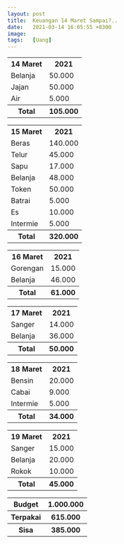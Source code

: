 ```yaml
---
layout: post
title:  Keuangan 14 Maret Sampai?..
date:   2021-03-14 16:05:55 +0300
image:  
tags:   [Uang]
---
```

<table>
  <tr>
    <th>14 Maret</th>
    <th>2021</th>
  </tr>
  <tr>
    <td>Belanja</td>
    <td>50.000</td>
  </tr>
  <tr>
    <td>Jajan</td>
    <td>50.000</td>
  </tr>
  <tr>
    <td>Air</td>
    <td>5.000</td>
  </tr>
  <tr>
    <th>Total</th>
    <th>105.000</th>
  </tr>
</table>

<table>
  <tr>
    <th>15 Maret</th>
    <th>2021</th>
  </tr>
  <tr>
    <td>Beras</td>
    <td>140.000</td>
  </tr>
  <tr>
    <td>Telur</td>
    <td>45.000</td>
  </tr>
  <tr>
    <td>Sapu</td>
    <td>17.000</td>
  </tr>
  <tr>
    <td>Belanja</td>
    <td>48.000</td>
  </tr>
  <tr>
    <td>Token</td>
    <td>50.000</td>
  </tr>
  <tr>
    <td>Batrai</td>
    <td>5.000</td>
  </tr>
  <tr>
    <td>Es</td>
    <td>10.000</td>
  </tr>
  <tr>
    <td>Intermie</td>
    <td>5.000</td>
  </tr>
  <tr>
    <th>Total</th>
    <th>320.000</th>
  </tr>
</table>

<table>
  <tr>
    <th>16 Maret</th>
    <th>2021</th>
  </tr>
  <tr>
    <td>Gorengan</td>
    <td>15.000</td>
  </tr>
  <tr>
    <td>Belanja</td>
    <td>46.000</td>
  </tr>
  <tr>
    <th>Total</th>
    <th>61.000</th>
  </tr>
</table>

<table>
  <tr>
    <th>17 Maret</th>
    <th>2021</th>
  </tr>
  <tr>
    <td>Sanger</td>
    <td>14.000</td>
  </tr>
  <tr>
    <td>Belanja</td>
    <td>36.000</td>
  </tr>
  <tr>
    <th>Total</th>
    <th>50.000</th>
  </tr>
</table>

<table>
  <tr>
    <th>18 Maret</th>
    <th>2021</th>
  </tr>
  <tr>
    <td>Bensin</td>
    <td>20.000</td>
  </tr>
  <tr>
    <td>Cabai</td>
    <td>9.000</td>
  </tr>
  <tr>
    <td>Intermie</td>
    <td>5.000</td>
  </tr>
  <tr>
    <th>Total</th>
    <th>34.000</th>
  </tr>
</table>

<table>
  <tr>
    <th>19 Maret</th>
    <th>2021</th>
  </tr>
  <tr>
    <td>Sanger</td>
    <td>15.000</td>
  </tr>
  <tr>
    <td>Belanja</td>
    <td>20.000</td>
  </tr>
  <tr>
    <td>Rokok</td>
    <td>10.000</td>
  </tr>
  <tr>
    <th>Total</th>
    <th>45.000</th>
  </tr>
</table>

<table>
  <tr>
    <th>Budget</th>
    <th>1.000.000</th>
  </tr>
  <tr>
    <th>Terpakai</th>
    <th>615.000</th>
  </tr>
  <tr>
    <th>Sisa</th>
    <th>385.000</th>
  </tr>
</table>
